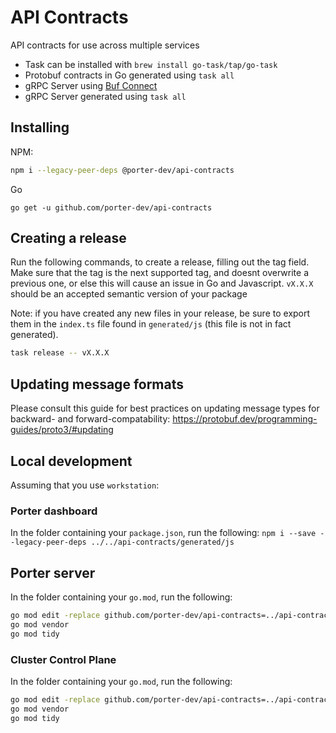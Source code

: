 # API Contracts

API contracts for use across multiple services

- Task can be installed with `brew install go-task/tap/go-task`
- Protobuf contracts in Go generated using `task all`
- gRPC Server using [Buf Connect](https://connect.build/docs/introduction)
- gRPC Server generated using `task all`

## Installing

NPM:

```bash
npm i --legacy-peer-deps @porter-dev/api-contracts
```

Go

```
go get -u github.com/porter-dev/api-contracts
```

## Creating a release

Run the following commands, to create a release, filling out the tag field. Make sure that the tag is the next supported tag, and doesnt overwrite a previous one, or else this will cause an issue in Go and Javascript.
`vX.X.X` should be an accepted semantic version of your package

Note: if you have created any new files in your release, be sure to export them in the `index.ts` file found in `generated/js` (this file is not in fact generated).

```bash
task release -- vX.X.X
```

## Updating message formats

Please consult this guide for best practices on updating message types for backward- and forward-compatability: https://protobuf.dev/programming-guides/proto3/#updating

## Local development

Assuming that you use `workstation`:

### Porter dashboard

In the folder containing your `package.json`, run the following:
`npm i --save --legacy-peer-deps ../../api-contracts/generated/js`

## Porter server

In the folder containing your `go.mod`, run the following:

```bash
go mod edit -replace github.com/porter-dev/api-contracts=../api-contracts
go mod vendor
go mod tidy
```

### Cluster Control Plane

In the folder containing your `go.mod`, run the following:

```bash
go mod edit -replace github.com/porter-dev/api-contracts=../api-contracts
go mod vendor
go mod tidy
```

